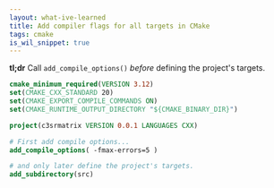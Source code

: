 ```yaml
---
layout: what-ive-learned
title: Add compiler flags for all targets in CMake
tags: cmake
is_wil_snippet: true
---
```

**tl;dr** Call `add_compile_options()` *before* defining the project's targets.

```cmake
cmake_minimum_required(VERSION 3.12)
set(CMAKE_CXX_STANDARD 20)
set(CMAKE_EXPORT_COMPILE_COMMANDS ON)
set(CMAKE_RUNTIME_OUTPUT_DIRECTORY "${CMAKE_BINARY_DIR}")

project(c3srmatrix VERSION 0.0.1 LANGUAGES CXX)

# First add compile options...
add_compile_options( -fmax-errors=5 )

# and only later define the project's targets.
add_subdirectory(src)
```
